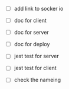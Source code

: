 * [ ] add link to socker io

* [ ] doc for client
* [ ] doc for server
* [ ] doc for deploy
* [ ] jest test for server
* [ ] jest test for client
* [ ] check the nameing
